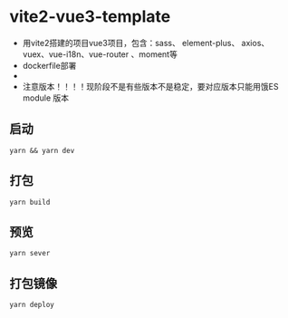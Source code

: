 # vite2-vue3-template
- 用vite2搭建的项目vue3项目，包含：sass、 element-plus、 axios、vuex、vue-i18n、vue-router 、moment等
- dockerfile部署 
- 
- 注意版本！！！！现阶段不是有些版本不是稳定，要对应版本只能用饿ES module 版本

## 启动
```
yarn && yarn dev
```

## 打包
```
yarn build
```
## 预览
```
yarn sever
```
## 打包镜像
```
yarn deploy
```